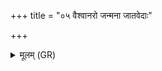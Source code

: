 +++
title = "०५ वैश्वानरो जन्मना जातवेदाः"

+++
<details><summary>मूलम् (GR)</summary>

वैश्वानरो जन्मना जातवेदाः  
प्रजापतिः सिञ्चतु रेतो अस्याम् ।  
बाधतां द्वेषो निरृतिं पराचैः  
पुत्रिणीम् इमां प्रस्वं कृणोतु ॥
</details>